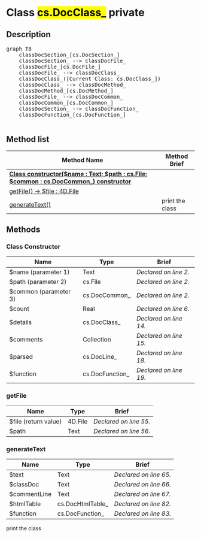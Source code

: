 <!DOCTYPE html>
<!---->
<html>
<header>
  <script src='https://cdn.jsdelivr.net/npm/mermaid/dist/mermaid.min.js'></script>
  <script src='https://cdn.jsdelivr.net/npm/marked/marked.min.js'></script>
  <link 
    href='https://cdn.jsdelivr.net/npm/bootstrap@5.0.0-beta2/dist/css/bootstrap.min.css'
    rel='stylesheet'
    integrity='sha384-BmbxuPwQa2lc/FVzBcNJ7UAyJxM6wuqIj61tLrc4wSX0szH/Ev+nYRRuWlolflfl'
    crossorigin='anonymous'
  >
  <script 
    src='https://cdn.jsdelivr.net/npm/bootstrap@5.0.0-beta2/dist/js/bootstrap.bundle.min.js'
    integrity='sha384-b5kHyXgcpbZJO/tY9Ul7kGkf1S0CWuKcCD38l8YkeH8z8QjE0GmW1gYU5S9FOnJ0'
    crossorigin='anonymous'
  ></script>
  <title>Class DocClass_</title>
  <meta charset='ASCII' />
  <meta name='generator' value='4D Documentation' />
</header>
<body>
<div id='content' class='container'>

<h1>Class <mark>cs.DocClass_</mark> <span class='badge bg-danger' data-bs-toggle='tooltip' title='To be use internally in a namespace' >private</span>
</h1>

<h2>Description</h2>

<pre class='mermaid'>
graph TB
    classDocSection_[cs.DocSection_]
    classDocSection_ --> classDocFile_
    classDocFile_[cs.DocFile_]
    classDocFile_ --> classDocClass_
    classDocClass_([Current Class: cs.DocClass_])
    classDocClass_ --> classDocMethod_
    classDocMethod_[cs.DocMethod_]
    classDocFile_ --> classDocCommon_
    classDocCommon_[cs.DocCommon_]
    classDocSection_ --> classDocFunction_
    classDocFunction_[cs.DocFunction_]

</pre>



<h2>Method list</h2>

<table class='table-hover'>
  <thead>
  <tr>
  <th>Method Name</th>
  <th>Method Brief</th>
  </tr></thead>
  <tbody>
  <tr>
    <td class='table-success'>
<a href='#class-constructor'><strong>Class constructor($name : Text; $path : cs.File; $common : cs.DocCommon_)<strong> <span class='badge bg-primary' data-bs-toggle='tooltip' title='Class Constructor' >constructor</span></a>
</td>
    <td class='table-success'>

</td>
  </tr>
  <tr>
    <td class='table-success'>
<a href='#getFile'>getFile() -> $file : 4D.File</a>
</td>
    <td class='table-success'>

</td>
  </tr>
  <tr>
    <td class='table-success'>
<a href='#generateText'>generateText()</a>
</td>
    <td class='table-success'>
print the class
</td>
  </tr>
</tbody>
</table>

<h2>Methods</h2>

<h3 id='class-constructor'><strong>Class Constructor</strong></h3>

<table class=''>
  <thead>
  <tr>
  <th>Name</th>
  <th>Type</th>
  <th>Brief</th>
  </tr></thead>
  <tbody>
  <tr>
    <td class='table-primary'>
$name (parameter 1)
</td>
    <td class='table-primary'>
Text
</td>
    <td class='table-primary'>
<em>Declared on line 2.</em>
</td>
  </tr>
  <tr>
    <td class='table-primary'>
$path (parameter 2)
</td>
    <td class='table-primary'>
cs.File
</td>
    <td class='table-primary'>
<em>Declared on line 2.</em>
</td>
  </tr>
  <tr>
    <td class='table-primary'>
$common (parameter 3)
</td>
    <td class='table-primary'>
cs.DocCommon_
</td>
    <td class='table-primary'>
<em>Declared on line 2.</em>
</td>
  </tr>
  <tr>
    <td class='table-info'>
$count
</td>
    <td class='table-info'>
Real
</td>
    <td class='table-info'>
<em>Declared on line 6.</em>
</td>
  </tr>
  <tr>
    <td class='table-info'>
$details
</td>
    <td class='table-info'>
cs.DocClass_
</td>
    <td class='table-info'>
<em>Declared on line 14.</em>
</td>
  </tr>
  <tr>
    <td class='table-info'>
$comments
</td>
    <td class='table-info'>
Collection
</td>
    <td class='table-info'>
<em>Declared on line 15.</em>
</td>
  </tr>
  <tr>
    <td class='table-info'>
$parsed
</td>
    <td class='table-info'>
cs.DocLine_
</td>
    <td class='table-info'>
<em>Declared on line 18.</em>
</td>
  </tr>
  <tr>
    <td class='table-info'>
$function
</td>
    <td class='table-info'>
cs.DocFunction_
</td>
    <td class='table-info'>
<em>Declared on line 19.</em>
</td>
  </tr>
</tbody>
</table>



<h3 id='getFile'>getFile</h3>

<table class=''>
  <thead>
  <tr>
  <th>Name</th>
  <th>Type</th>
  <th>Brief</th>
  </tr></thead>
  <tbody>
  <tr>
    <td class='table-secondary'>
$file (return value)
</td>
    <td class='table-secondary'>
4D.File
</td>
    <td class='table-secondary'>
<em>Declared on line 55.</em>
</td>
  </tr>
  <tr>
    <td class='table-info'>
$path
</td>
    <td class='table-info'>
Text
</td>
    <td class='table-info'>
<em>Declared on line 56.</em>
</td>
  </tr>
</tbody>
</table>



<h3 id='generateText'>generateText</h3>

<table class=''>
  <thead>
  <tr>
  <th>Name</th>
  <th>Type</th>
  <th>Brief</th>
  </tr></thead>
  <tbody>
  <tr>
    <td class='table-info'>
$text
</td>
    <td class='table-info'>
Text
</td>
    <td class='table-info'>
<em>Declared on line 65.</em>
</td>
  </tr>
  <tr>
    <td class='table-info'>
$classDoc
</td>
    <td class='table-info'>
Text
</td>
    <td class='table-info'>
<em>Declared on line 66.</em>
</td>
  </tr>
  <tr>
    <td class='table-info'>
$commentLine
</td>
    <td class='table-info'>
Text
</td>
    <td class='table-info'>
<em>Declared on line 67.</em>
</td>
  </tr>
  <tr>
    <td class='table-info'>
$htmlTable
</td>
    <td class='table-info'>
cs.DocHtmlTable_
</td>
    <td class='table-info'>
<em>Declared on line 82.</em>
</td>
  </tr>
  <tr>
    <td class='table-info'>
$function
</td>
    <td class='table-info'>
cs.DocFunction_
</td>
    <td class='table-info'>
<em>Declared on line 83.</em>
</td>
  </tr>
</tbody>
</table>

print the class


</div>
  <script>
    document.getElementById('content').innerHTML =
    marked(document.getElementById('content').innerHTML);
    mermaid.initialize({startOnLoad:true});
    var nodes = document.querySelectorAll('#content table');
    var i;
    for (i=0; i< nodes.length; i++){
      nodes[i].className=nodes[i].className+' table'; 
    }
  </script>
</body>
</html>